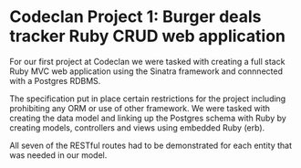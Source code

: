 # Codeclan Project 1:  Burger deals tracker Ruby CRUD web application

For our first project at Codeclan we were tasked with creating a full stack Ruby MVC web application using the Sinatra framework and connnected with a Postgres RDBMS.

The specification put in place certain restrictions for the project including prohibiting any ORM or use of other framework.  We were tasked with creating the data model and linking up the Postgres schema with Ruby by creating models, controllers and views using embedded Ruby (erb).

All seven of the RESTful routes had to be demonstrated for each entity that was needed in our model.


